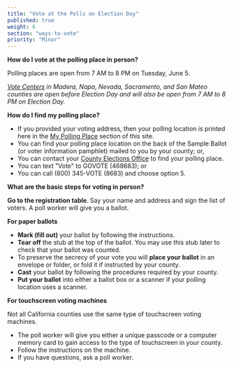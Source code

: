 ```yaml
---
title: "Vote at the Polls on Election Day"
published: true
weight: 6
section: "ways-to-vote"
priority: "Minor"
---
```


**How do I vote at the polling place in person?**  

Polling places are open from 7 AM to 8 PM on Tuesday, June 5.  

_[Vote Centers](#menu-item-voters-choice-elections-big-changes-in-madera-napa-nevada-sacramento-and-san-mateo-counties) in Madera, Napa, Nevada, Sacramento, and San Mateo counties are open before Election Day and will also be open from 7 AM to 8 PM on Election Day._

**How do I find my polling place?**   

- If you provided your voting address, then your polling location is printed here in the [My Polling Place](#section-my-polling-place) section of this site.  
- You can find your polling place location on the back of the Sample Ballot (or voter information pamphlet) mailed to you by your county; or,  
- You can contact your [County Elections Office](#section-election-office-contact) to find your polling place.  
- You can text "Vote" to GOVOTE (468683); or  
- You can call (800) 345-VOTE (8683) and choose option 5.  

**What are the basic steps for voting in person?**  

**Go to the registration table**. Say your name and address and sign the list of voters. A poll worker will give you a ballot.  

**For paper ballots**  

- **Mark (fill out)** your ballot by following the instructions.  
- **Tear off** the stub at the top of the ballot. You may use this stub later to check that your ballot was counted.  
- To preserve the secrecy of your vote you will **place your ballot** in an envelope or folder, or fold it if instructed by your county.  
- **Cast** your ballot by following the procedures required by your county.  
- **Put your ballot** into either a ballot box or a scanner if your polling location uses a scanner.  

**For touchscreen voting machines**  

Not all California counties use the same type of touchscreen voting machines.  
- The poll worker will give you either a unique passcode or a computer memory card to gain access to the type of touchscreen in your county.  
- Follow the instructions on the machine.  
- If you have questions, ask a poll worker.
